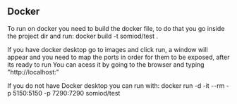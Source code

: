 ## Docker
To run on docker you need to build the docker file, to do that you go inside the project dir and run:
    docker build -t somiod/test .

If you have docker desktop go to images and click run, a window will appear and you need to map the ports in order for them to be exposed, after its ready to run
You can acess it by going to the browser and typing "http://localhost:<exposed port>"

If you do not have Docker desktop you can run with:
    docker run -d -it --rm -p 5150:5150 -p 7290:7290 somiod/test